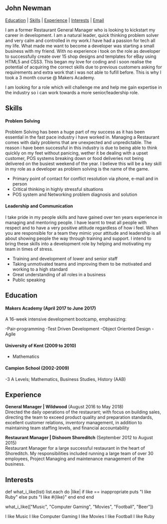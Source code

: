 ## John Newman

 [Education](#education) | [Skills](#skills) | [Experience](#experience) | [Interests](#interests) | [Email](mailto:newmanj903@gmail.com)

I am a former Restaurant General Manager who is looking to kickstart my career in development. I am a natural leader, quick thinking problem solver and very calm and controlled in my work.I have had a passion for tech all my life. What made me want to become a developer was starting a small business with my friend. With no experience i took on the role as developer to successfully create over 15 shop designs and templates for eBay using HTML5 and CSS3. This began my love for coding and i soon realise the potential of acquiring the correct skills due to previous customers asking for requirements and extra work that i was not able to fufill before. This is why I took a 3 month course @ Makers Academy.

I am looking for a role which will challenge me and help me gain expertise in the industry so i can work towards a more senior/leadership role. 

## <a name="skills">Skills</a>

#### Problem Solving 

Problem Solving has been a huge part of my success as it has been essential in the fast pace industry i have worked in. Managing a Restaurant comes with daily problems that are unexpected and unpredictable. The reason i have been successful in this industry is due to being able to think quickly on my feet without panicing, wether it be dealing with a upset customer, POS systems breaking down or food deliveries not being delivered on the busiest weekend of the year. I believe this will be a key skill in my role as a developer as problem solving is the name of the game.

- Primary point of contact for conflict resolution via phone, e-mail and in person
- Critical thinking in highly stressful situations
- POS system and Networking problem diagnosis and solution

#### Leadership and Communication

I take pride in my people skills and have gained over ten years experience in managing and mentoring people. I have learnt to treat all people with respect and to have a very positive attitude regardless of how i feel. When you are responsible for a team they mimic your attitude and leadership is all about showing people the way through training and support. I intend to bring these skills into a development role by helping and motivating my team in times of stress.  

- Training and development of lower and senior staff
- Taking unmotivated teams and improving them to be motivated and working to a high standard
- Great understanding of all roles in a business
- Public speaking 

## <a name="educatuion">Education</a> 

#### Makers Academy (April 2017 to June 2017)

A 16-week intensive development bootcamp, emphasizing:

-Pair-programming
-Test Driven Development
-Object Oriented Design
-Agile


#### University of Kent (2009 to 2010)

- Mathematics 

#### Campion School (2002-2009)

-3 A Levels; Mathematics, Business Studies, History (AAB)

## <a name="experience">Experience</a>

**General Manager | Wildwood** (August 2016 to May 2018)    
Directed the daily operations of the restaurant; with focus on building sales, directing the team to exceed product quality and preparation standards, excellent customer relations, inventory management, in addition to maintaining team staffing levels, and financial accountability

**Restaurant Manager | Dishoom Shoreditch** (September 2012 to August 2015)   
Restaurant Manager for a large successful restaurant in the heart of Shoreditch. My responsibilities included running a large team of over 30 employees, Project Managing and maintenance management of the business. 

## <a name="interests">Interests</a>

def what_i_like(list)
 list.each do |like|
  if like == inappropriate
   puts "I like Ruby"
  else
   puts "I like #{like}" 
  end
 end
end

what_i_like(["Music", "Computer Gaming", "Movies", "Football", "Beer"])

I like Music
I like Computer Gaming
I like Movies
I like Football
I like Ruby
